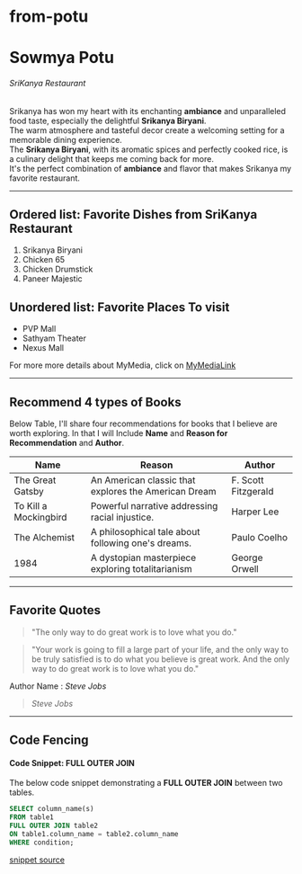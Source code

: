 # from-potu
# Sowmya Potu
###### SriKanya Restaurant
Srikanya has won my heart with its enchanting **ambiance** and unparalleled food taste, especially the delightful **Srikanya Biryani**. <br>The warm atmosphere and tasteful decor create a welcoming setting for a memorable dining experience. <br>The **Srikanya Biryani**, with its aromatic spices and perfectly cooked rice, is a culinary delight that keeps me coming back for more.<br> It's the perfect combination of **ambiance** and flavor that makes Srikanya my favorite restaurant.

---
## Ordered list: Favorite Dishes from SriKanya Restaurant
1. Srikanya Biryani
2. Chicken 65
3. Chicken Drumstick
4. Paneer Majestic


## Unordered list: Favorite Places To visit
* PVP Mall
* Sathyam Theater
* Nexus Mall

For more more details about MyMedia, click on [MyMediaLink](/MyMedia.md)

---
## Recommend 4 types of Books
Below Table, I'll share four recommendations for books that I believe are worth exploring. In that I will Include **Name** and **Reason for Recommendation** and **Author**.

| Name | Reason | Author|
| --- | ---| --- |
|  The Great Gatsby|An American classic that explores the American Dream | F. Scott Fitzgerald  |
|To Kill a Mockingbird|Powerful narrative addressing racial injustice.|Harper Lee |
|The Alchemist|A philosophical tale about following one's dreams.|Paulo Coelho|
|1984|A dystopian masterpiece exploring totalitarianism|George Orwell |

---

## Favorite Quotes

> "The only way to do great work is to love what you do."  

> "Your work is going to fill a large part of your life, and the only way to be truly satisfied is to do what you believe is great work. And the only way to do great work is to love what you do."  

Author Name : *Steve Jobs*

> *Steve Jobs*
---
## Code Fencing

#### Code Snippet: FULL OUTER JOIN

The below code snippet demonstrating a **FULL OUTER JOIN** between two tables.

```sql
SELECT column_name(s)
FROM table1
FULL OUTER JOIN table2
ON table1.column_name = table2.column_name
WHERE condition;
```
[snippet source](https://code.pieces.app/collections/sql)


  


